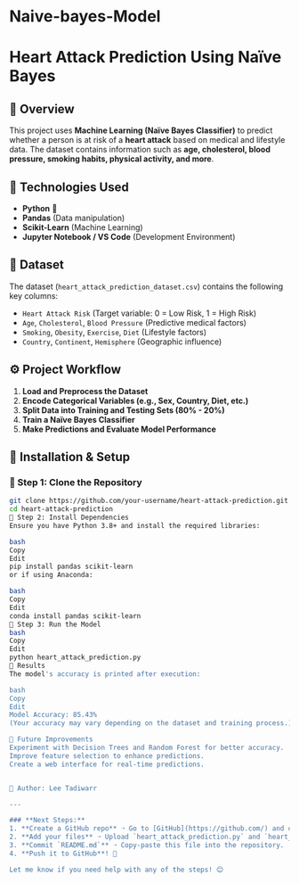 # Naive-bayes-Model
# Heart Attack Prediction Using Naïve Bayes  

## 📌 Overview  
This project uses **Machine Learning (Naïve Bayes Classifier)** to predict whether a person is at risk of a **heart attack** based on medical and lifestyle data. The dataset contains information such as **age, cholesterol, blood pressure, smoking habits, physical activity, and more**.  

## 🚀 Technologies Used  
- **Python** 🐍  
- **Pandas** (Data manipulation)  
- **Scikit-Learn** (Machine Learning)  
- **Jupyter Notebook / VS Code** (Development Environment)  

## 📂 Dataset  
The dataset (`heart_attack_prediction_dataset.csv`) contains the following key columns:  
- `Heart Attack Risk` (Target variable: 0 = Low Risk, 1 = High Risk)  
- `Age`, `Cholesterol`, `Blood Pressure` (Predictive medical factors)  
- `Smoking`, `Obesity`, `Exercise`, `Diet` (Lifestyle factors)  
- `Country`, `Continent`, `Hemisphere` (Geographic influence)  

## ⚙️ Project Workflow  
1. **Load and Preprocess the Dataset**  
2. **Encode Categorical Variables (e.g., Sex, Country, Diet, etc.)**  
3. **Split Data into Training and Testing Sets (80% - 20%)**  
4. **Train a Naïve Bayes Classifier**  
5. **Make Predictions and Evaluate Model Performance**  

## 📜 Installation & Setup  
### 🔹 Step 1: Clone the Repository  
```bash
git clone https://github.com/your-username/heart-attack-prediction.git
cd heart-attack-prediction
🔹 Step 2: Install Dependencies
Ensure you have Python 3.8+ and install the required libraries:

bash
Copy
Edit
pip install pandas scikit-learn
or if using Anaconda:

bash
Copy
Edit
conda install pandas scikit-learn
🔹 Step 3: Run the Model
bash
Copy
Edit
python heart_attack_prediction.py
🎯 Results
The model's accuracy is printed after execution:

bash
Copy
Edit
Model Accuracy: 85.43%
(Your accuracy may vary depending on the dataset and training process.)

📌 Future Improvements
Experiment with Decision Trees and Random Forest for better accuracy.
Improve feature selection to enhance predictions.
Create a web interface for real-time predictions.


📩 Author: Lee Tadiwarr

---

### **Next Steps:**
1. **Create a GitHub repo** ➝ Go to [GitHub](https://github.com/) and create a new repository.
2. **Add your files** ➝ Upload `heart_attack_prediction.py` and `heart_attack_prediction_dataset.csv`.
3. **Commit `README.md`** ➝ Copy-paste this file into the repository.
4. **Push it to GitHub**! 🚀  

Let me know if you need help with any of the steps! 😊
